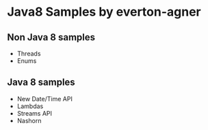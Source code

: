 # Java8 Samples by everton-agner

## Non Java 8 samples

- Threads
- Enums

## Java 8 samples

- New Date/Time API
- Lambdas
- Streams API
- Nashorn
